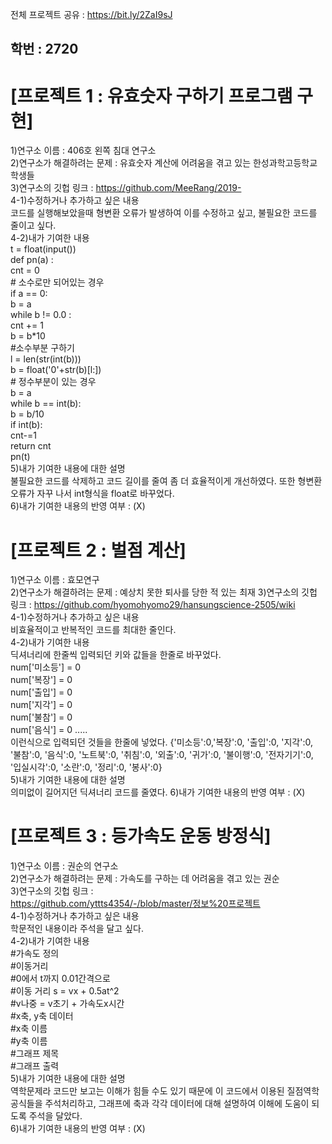 전체 프로젝트 공유 : https://bit.ly/2ZaI9sJ

## 학번 : 2720

# [프로젝트 1 : 유효숫자 구하기 프로그램 구현]  
1)연구소 이름 : 406호 왼쪽 침대 연구소  
2)연구소가 해결하려는 문제 : 유효숫자 계산에 어려움을 겪고 있는 한성과학고등학교 학생들  
3)연구소의 깃헙 링크 : 
https://github.com/MeeRang/2019-  
4-1)수정하거나 추가하고 싶은 내용  
코드를 실행해보았을때 형변환 오류가 발생하여 이를 수정하고 싶고, 불필요한 코드를 줄이고 싶다.  
4-2)내가 기여한 내용  
t = float(input())  
def pn(a) :  
    cnt = 0  
    # 소수로만 되어있는 경우  
    if a == 0:  
        b = a  
        while b != 0.0 :    
            cnt += 1  
            b = b*10  
            #소수부분 구하기  
            l = len(str(int(b)))  
            b = float('0'+str(b)[l:])  
    # 정수부분이 있는 경우  
    b = a  
    while b == int(b):  
        b = b/10  
        if int(b):  
            cnt-=1  
    return cnt  
pn(t)   
5)내가 기여한 내용에 대한 설명  
불필요한 코드를 삭제하고 코드 길이를 줄여 좀 더 효율적이게 개선하였다. 또한 형변환 오류가 자꾸 나서 int형식을 float로 바꾸었다.  
6)내가 기여한 내용의 반영 여부 : (X)  


# [프로젝트 2 : 벌점 계산]  
1)연구소 이름 : 효모연구  
2)연구소가 해결하려는 문제 : 예상치 못한 퇴사를 당한 적 있는 최재
3)연구소의 깃헙 링크 : 
https://github.com/hyomohyomo29/hansungscience-2505/wiki  
4-1)수정하거나 추가하고 싶은 내용  
비효율적이고 반복적인 코드를 최대한 줄인다.  
4-2)내가 기여한 내용  
딕셔너리에 한줄씩 입력되던 키와 값들을 한줄로 바꾸었다.  
num['미소등'] = 0  
num['복장'] = 0  
num['출입'] = 0  
num['지각'] = 0  
num['불참'] = 0  
num['음식'] = 0   .....  
이런식으로 입력되던 것들을 한줄에 넣었다.
{'미소등':0,'복장':0, '출입':0, '지각':0, '불참':0, '음식':0, '노트북':0, '취침':0, '외출':0, '귀가':0, '불이행':0, '전자기기':0, '입실시각':0, '소란':0, '정리':0, '봉사':0}  
5)내가 기여한 내용에 대한 설명  
의미없이 길어지던 딕셔너리 코드를 줄였다.
6)내가 기여한 내용의 반영 여부 : (X)  


# [프로젝트 3 : 등가속도 운동 방정식]
1)연구소 이름 : 권순의 연구소  
2)연구소가 해결하려는 문제 : 가속도를 구하는 데 어려움을 겪고 있는 권순    
3)연구소의 깃헙 링크 :   
https://github.com/yttts4354/-/blob/master/정보%20프로젝트  
4-1)수정하거나 추가하고 싶은 내용    
학문적인 내용이라 주석을 달고 싶다.  
4-2)내가 기여한 내용  
    #가속도 정의   
    #이동거리  
    #0에서 t까지 0.01간격으로  
    #이동 거리 s = vx + 0.5at^2  
    #v나중 = v초기 + 가속도x시간  
    #x축, y축 데이터  
    #x축 이름  
    #y축 이름  
    #그래프 제목  
    #그래프 출력  
5)내가 기여한 내용에 대한 설명  
역학문제라 코드만 보고는 이해가 힘들 수도 있기 때문에 이 코드에서 이용된 질점역학 공식들을 주석처리하고, 그래프에 축과 각각 데이터에 대해 설명하여 이해에 도움이 되도록 주석을 달았다.  
6)내가 기여한 내용의 반영 여부 : (X)  
